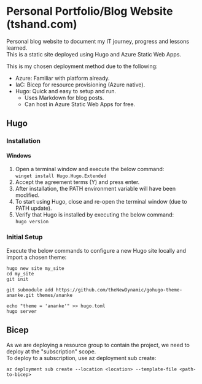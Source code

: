 # Personal Portfolio/Blog Website (tshand.com)

Personal blog website to document my IT journey, progress and lessons learned.  
This is a static site deployed using Hugo and Azure Static Web Apps.  

This is my chosen deployment method due to the following:

- Azure: Familiar with platform already.
- IaC: Bicep for resource provisioning (Azure native).
- Hugo: Quick and easy to setup and run.
  - Uses Markdown for blog posts.
  - Can host in Azure Static Web Apps for free.

## Hugo

### Installation

#### Windows

1. Open a terminal window and execute the below command:  
`winget install Hugo.Hugo.Extended`  
2. Accept the agreement terms (Y) and press enter.  
3. After installation, the PATH environment variable will have been modified.  
4. To start using Hugo, close and re-open the terminal window (due to PATH update).  
5. Verify that Hugo is installed by executing the below command:  
`hugo version`

### Initial Setup

Execute the below commands to configure a new Hugo site locally and import a chosen theme:  

```text
hugo new site my_site
cd my_site
git init

git submodule add https://github.com/theNewDynamic/gohugo-theme-ananke.git themes/ananke

echo "theme = 'ananke'" >> hugo.toml
hugo server
```

## Bicep

As we are deploying a resource group to contain the project, we need to deploy at the "subscription" scope.  
To deploy to a subscription, use az deployment sub create:

```azurecli
az deployment sub create --location <location> --template-file <path-to-bicep>
```
